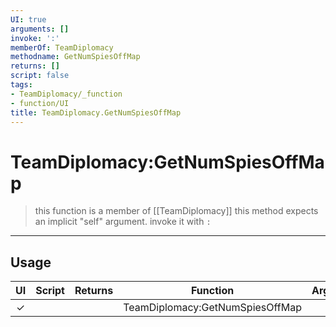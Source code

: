 ```yaml
---
UI: true
arguments: []
invoke: ':'
memberOf: TeamDiplomacy
methodname: GetNumSpiesOffMap
returns: []
script: false
tags:
- TeamDiplomacy/_function
- function/UI
title: TeamDiplomacy.GetNumSpiesOffMap
---
```

# TeamDiplomacy:GetNumSpiesOffMap
> this function is a member of [[TeamDiplomacy]]
> this method expects an implicit "self" argument. invoke it with `:`
-----
## Usage
|  UI | Script | Returns | Function | Arguments |
|:---:|:------:|-------:|:--------:|:---------|
|✓| ||TeamDiplomacy:GetNumSpiesOffMap||
